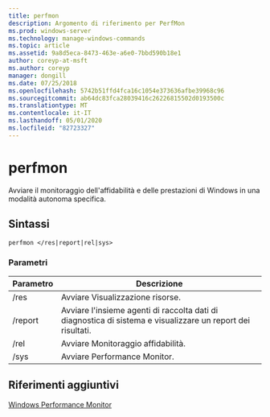 ```yaml
---
title: perfmon
description: Argomento di riferimento per PerfMon
ms.prod: windows-server
ms.technology: manage-windows-commands
ms.topic: article
ms.assetid: 9a8d5eca-8473-463e-a6e0-7bbd590b18e1
author: coreyp-at-msft
ms.author: coreyp
manager: dongill
ms.date: 07/25/2018
ms.openlocfilehash: 5742b51ffd4fca16c1054e373636afbe39968c96
ms.sourcegitcommit: ab64dc83fca28039416c26226815502d0193500c
ms.translationtype: MT
ms.contentlocale: it-IT
ms.lasthandoff: 05/01/2020
ms.locfileid: "82723327"
---
```

# <a name="perfmon"></a>perfmon

Avviare il monitoraggio dell'affidabilità e delle prestazioni di Windows in una modalità autonoma specifica.

## <a name="syntax"></a>Sintassi

```
perfmon </res|report|rel|sys>
```

### <a name="parameters"></a>Parametri

|Parametro|Descrizione|
|---------|-----------|
|/res|Avviare Visualizzazione risorse.|
|/report|Avviare l'insieme agenti di raccolta dati di diagnostica di sistema e visualizzare un report dei risultati.|
|/rel|Avviare Monitoraggio affidabilità.|
|/sys|Avviare Performance Monitor.|

## <a name="additional-references"></a>Riferimenti aggiuntivi

[Windows Performance Monitor](https://docs.microsoft.com/previous-versions/windows/it-pro/windows-server-2008-R2-and-2008/cc749154(v%3dws.11))
